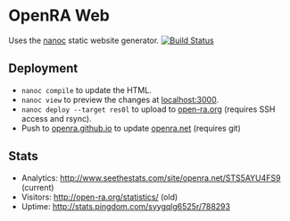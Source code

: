 OpenRA Web
==========

Uses the [nanoc](http://nanoc.ws/) static website generator. [![Build Status](https://travis-ci.org/OpenRA/OpenRAWeb.png?branch=master)](https://travis-ci.org/OpenRA/OpenRAWeb)

Deployment
----------
* `nanoc compile` to update the HTML.
* `nanoc view` to preview the changes at [localhost:3000](http://localhost:3000).
* `nanoc deploy --target res0l` to upload to [open-ra.org](http://openra.res0l.net) (requires SSH access and rsync).
* Push to [openra.github.io](https://github.com/OpenRA/openra.github.io.git) to update [openra.net](http://openra.net) (requires git)

Stats
-----
* Analytics: http://www.seethestats.com/site/openra.net/STS5AYU4FS9 (current)
* Visitors: http://open-ra.org/statistics/ (old)
* Uptime: http://stats.pingdom.com/syygqlg6525r/788293
